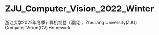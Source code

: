 # ZJU_Computer_Vision_2022_Winter
浙江大学2022年冬季计算机视觉（潘纲），ZheJiang University(ZJU) Computer Vision(CV) Homework

